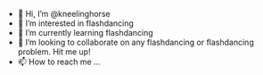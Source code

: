 - 👋 Hi, I’m @kneelinghorse
- 👀 I’m interested in flashdancing
- 🌱 I’m currently learning flashdancing
- 💞️ I’m looking to collaborate on any flashdancing or flashdancing problem. Hit me up!
- 📫 How to reach me ...

<!---
kneelinghorse/kneelinghorse is a ✨ special ✨ repository because its `README.md` (this file) appears on your GitHub profile.
You can click the Preview link to take a look at your changes.
--->
